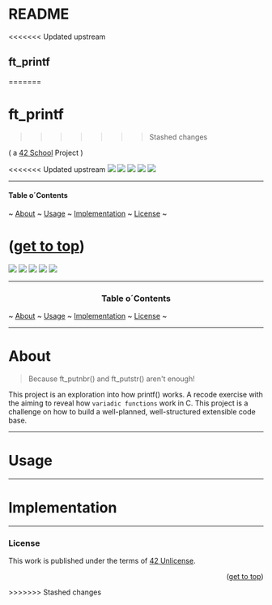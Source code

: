 # README

<<<<<<< Updated upstream
## ft\_printf
=======
# ft_printf
>>>>>>> Stashed changes

( a [42 School](https://github.com/42School) Project )

<<<<<<< Updated upstream
![](https://img.shields.io/badge/score-...%20%2F%20100-success?style=for-the-badge) ![](https://img.shields.io/github/repo-size/PedroZappa/ft\_printf?style=for-the-badge\&logo=github) ![](https://img.shields.io/github/languages/count/PedroZappa/ft\_printf?style=for-the-badge\&logo=) ![](https://img.shields.io/github/languages/top/PedroZappa/ft\_printf?style=for-the-badge) ![](https://img.shields.io/github/last-commit/PedroZappa/ft\_printf?style=for-the-badge)

***

#### Table o´Contents

\~ [About](./#about) \~ [Usage](./#usage) \~ [Implementation](./#implementation) \~ [License](./#license) \~

([get to top](./#readme-top))
=======
<p>
    <img src="https://img.shields.io/badge/score-...%20%2F%20100-success?style=for-the-badge" />
    <img src="https://img.shields.io/github/repo-size/PedroZappa/ft_printf?style=for-the-badge&logo=github">
    <img src="https://img.shields.io/github/languages/count/PedroZappa/ft_printf?style=for-the-badge&logo=" />
    <img src="https://img.shields.io/github/languages/top/PedroZappa/ft_printf?style=for-the-badge" />
    <img src="https://img.shields.io/github/last-commit/PedroZappa/ft_printf?style=for-the-badge" />
</p>

</div>

___

<h3 align=center>Table o´Contents</h3>
<p>
    ~
    <a href="#about">About</a> ~
    <a href="#usage">Usage</a> ~
    <a href="#implementation">Implementation</a> ~
    <a href="#license">License</a> ~
</p>
<div/>

___

# About

> Because ft_putnbr() and ft_putstr() aren't enough!

This project is an exploration into how printf() works. A recode exercise with the aiming to reveal how `variadic functions` work in C. This project is a challenge on how to build a well-planned, well-structured extensible code base.

___

# Usage

____

# Implementation

___

### License

This work is published under the terms of <a href="https://github.com/PedroZappa/libft/blob/master/LICENSE">42 Unlicense</a>.

<p align="right">(<a href="#readme-top">get to top</a>)</p>
>>>>>>> Stashed changes
